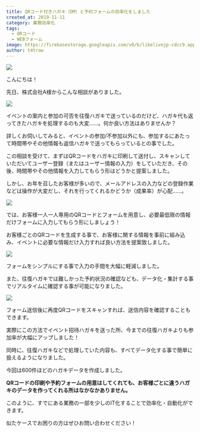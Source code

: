 ```yaml
---
title: QRコード付きハガキ（DM）と予約フォームの効率化をしました
created_at: 2019-11-11
category: 業務効率化
tags: 
  - QRコード
  - WEBフォーム
image: https://firebasestorage.googleapis.com/v0/b/likelivejp-cdcc9.appspot.com/o/images%2Fqr_and_form.png?alt=media&token=6a50be17-caca-40e3-95a1-ed46a6815a17
author: t4traw
---
```


![](https://firebasestorage.googleapis.com/v0/b/likelivejp-cdcc9.appspot.com/o/images%2Fqr_and_form.png?alt=media&token=6a50be17-caca-40e3-95a1-ed46a6815a17)

こんにちは！

先日、株式会社A様からこんな相談がありました。

<div class="balloon_right">
  <div class="img"><img src="https://firebasestorage.googleapis.com/v0/b/likelivejp-cdcc9.appspot.com/o/images%2F20191112-141151.jpg?alt=media&token=df329b81-ce76-4bbf-8e64-46e519ac2bd7"></div>
  <p>イベントの案内と参加の可否を往復ハガキで送っているのだけど、ハガキ代も返ってきたハガキを処理するのも大変……。何か良い方法はありませんか？</p>
</div>

詳しくお伺いしてみると、イベントの参加/不参加以外にも、参加するにあたって時間帯やその他情報も返信ハガキで送ってもらっているとの事でした。

この相談を受けて、まずはQRコードをハガキに印刷して送付し、スキャンしていただいてユーザー登録（またはユーザー情報の入力）をしていただき、その後、時間帯やその他情報を入力してもらう形はどうかと提案しました。

しかし、お年を召したお客様が多いので、メールアドレスの入力などの登録作業などは操作が大変だし、それを行ってくれるかどうか（成果率）が心配……。

<div class="balloon_left">
  <div class="img"><img src="https://firebasestorage.googleapis.com/v0/b/likelivejp-cdcc9.appspot.com/o/logo.png?alt=media&token=b1e2ce60-19f5-4621-8104-47587e84cf2e"></div>
  <p>では、お客様一人一人専用のQRコードとフォームを用意し、必要最低限の情報だけフォームに入力してもらう形にしましょう！</p>
</div>

お客様ごとのQRコードを生成する事で、お客様に関する情報を事前に組み込み、イベントに必要な情報だけ入力すれば良い方法を提案致しました。

![](https://firebasestorage.googleapis.com/v0/b/likelivejp-cdcc9.appspot.com/o/images%2Fqr_and_form_image.png?alt=media&token=ff8861af-07d5-4a9f-a39d-3b67fdb4fa5e)

フォームをシンプルにする事で入力の手間を大幅に軽減しました。

また、往復ハガキでは難しかった予約状況の確認なども、データ化・集計する事でリアルタイムに確認する事が可能になりました。

![](https://firebasestorage.googleapis.com/v0/b/likelivejp-cdcc9.appspot.com/o/images%2Fqr_and_form_sample.jpg?alt=media&token=1dd66a5c-3167-4123-b2ce-13de4485d14c)

フォーム送信後に再度QRコードをスキャンすれば、送信内容を確認することもできます。

実際にこの方法でイベント招待ハガキを送った所、今までの往復ハガキよりも参加率が大幅にアップしました！

同時に、往復ハガキなどで処理していた内容も、すべてデータ化する事で簡単に扱えるようになりました。

今回は600件ほどのハガキデータを作成しました。

**QRコードの印刷や予約フォームの用意はしてくれても、お客様ごとに違うハガキのデータを作ってくれる所はなかなかありません。**

このように、すでにある業務の一部を少しのIT化することで効率化・自動化ができます。

似たケースでお困りの方はぜひお問い合わせください！
